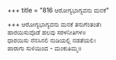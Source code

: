 +++
title = "816 ಆರೋಗ್ಯಭಾಗ್ಯವನು ಮನಕೆ"

+++
ಆರೋಗ್ಯಭಾಗ್ಯವನು ಮನಕೆ ತನುಗೆಂತಂತೆ।  
ಹಾರಯಿಸುವೊಡೆ ಹಲವು ಸರಳನೀತಿಗಳ॥  
ಧಾರಯಿಸು ನೆನಸಿನಲಿ ನುಡಿಯಲ್ಲಿ ನಡತೆಯಲಿ।  
ಪಾರಾಗು ಸುಳಿಯಿಂದ - ಮಂಕುತಿಮ್ಮ॥  
